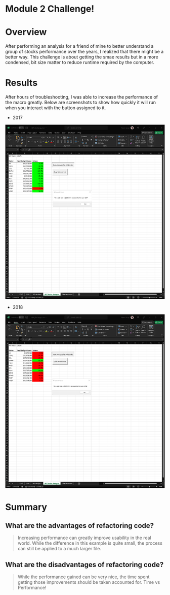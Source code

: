 # Module 2 Challenge!

# Overview

After performing an analysis for a friend of mine to better understand a group of stocks performance over the years, I realized that there might be a better way. This challenge is about getting the smae results but in a more condensed, bit size matter to reduce runtime required by the computer.

# Results

After hours of troubleshooting, I was able to increase the performance of the macro greatly. Below are screenshots to show how quickly it will run when you interact with the button assigned to it.

* 2017

![2017 Runtime](https://github.com/AdamSusey/stock-analysis-challenge/blob/main/Resources/2017%20Runtime.png)

* 2018

![2018 Runtime](https://github.com/AdamSusey/stock-analysis-challenge/blob/main/Resources/2018%20Runtime.png)

# Summary

## What are the advantages of refactoring code?

> Increasing performance can greatly improve usability in the real world. While the difference in this example is quite small, the process can still be applied to a much larger file.

## What are the disadvantages of refactoring code?

> While the performance gained can be very nice, the time spent getting those improvements should be taken accounted for. Time vs Performance!
